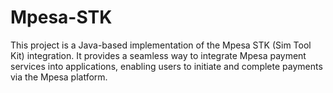 # Mpesa-STK
This project is a Java-based implementation of the Mpesa STK (Sim Tool Kit) integration. It provides a seamless way to integrate Mpesa payment services into applications, enabling users to initiate and complete payments via the Mpesa platform.
